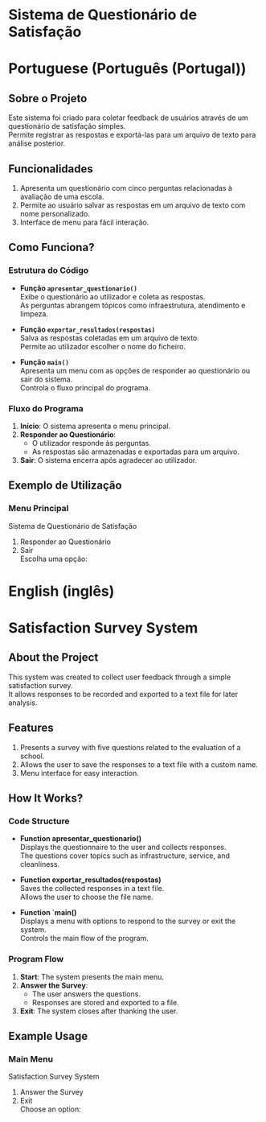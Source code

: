 # Sistema de Questionário de Satisfação
# Portuguese (Português (Portugal))
## Sobre o Projeto
Este sistema foi criado para coletar feedback de usuários através de um questionário de satisfação simples.  
Permite registrar as respostas e exportá-las para um arquivo de texto para análise posterior.

## Funcionalidades
1. Apresenta um questionário com cinco perguntas relacionadas à avaliação de uma escola.
2. Permite ao usuário salvar as respostas em um arquivo de texto com nome personalizado.
3. Interface de menu para fácil interação.

## Como Funciona?

### Estrutura do Código
- **Função `apresentar_questionario()`**  
  Exibe o questionário ao utilizador e coleta as respostas.  
  As perguntas abrangem tópicos como infraestrutura, atendimento e limpeza.

- **Função `exportar_resultados(respostas)`**  
  Salva as respostas coletadas em um arquivo de texto.  
  Permite ao utilizador escolher o nome do ficheiro.

- **Função `main()`**  
  Apresenta um menu com as opções de responder ao questionário ou sair do sistema.  
  Controla o fluxo principal do programa.

### Fluxo do Programa
1. **Início**: O sistema apresenta o menu principal.
2. **Responder ao Questionário**:  
   - O utilizador responde às perguntas.  
   - As respostas são armazenadas e exportadas para um arquivo.
3. **Sair**: O sistema encerra após agradecer ao utilizador.

## Exemplo de Utilização

### Menu Principal

Sistema de Questionário de Satisfação  
1. Responder ao Questionário  
2. Sair  
Escolha uma opção:
# English (inglês)

# Satisfaction Survey System

## About the Project
This system was created to collect user feedback through a simple satisfaction survey.  
It allows responses to be recorded and exported to a text file for later analysis.

## Features
1. Presents a survey with five questions related to the evaluation of a school.
2. Allows the user to save the responses to a text file with a custom name.
3. Menu interface for easy interaction.

## How It Works?

### Code Structure
- **Function apresentar_questionario()**  
  Displays the questionnaire to the user and collects responses.  
  The questions cover topics such as infrastructure, service, and cleanliness.

- **Function exportar_resultados(respostas)**  
  Saves the collected responses in a text file.  
  Allows the user to choose the file name.

- **Function `main()**  
  Displays a menu with options to respond to the survey or exit the system.  
  Controls the main flow of the program.

### Program Flow
1. **Start**: The system presents the main menu.
2. **Answer the Survey**:  
   - The user answers the questions.  
   - Responses are stored and exported to a file.
3. **Exit**: The system closes after thanking the user.

## Example Usage

### Main Menu

Satisfaction Survey System  
1. Answer the Survey  
2. Exit  
Choose an option:
